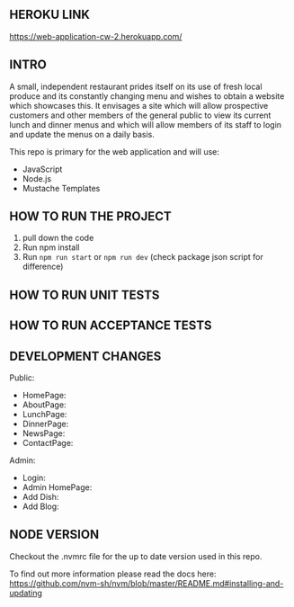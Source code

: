 ## HEROKU LINK
https://web-application-cw-2.herokuapp.com/ 


## INTRO

A small, independent restaurant prides itself on its use of fresh local produce and its constantly changing menu and wishes to obtain a website which showcases this. It envisages a site which will allow prospective customers and other members of the general public to view its current lunch and dinner menus and which will allow members of its staff to login and update the menus on a daily basis. 

This repo is primary for the web application and will use:

- JavaScript
- Node.js
- Mustache Templates

## HOW TO RUN THE PROJECT

1. pull down the code
2. Run npm install
3. Run `npm run start` or `npm run dev` (check package json script for difference)

## HOW TO RUN UNIT TESTS

## HOW TO RUN ACCEPTANCE TESTS

## DEVELOPMENT CHANGES

Public: 

- HomePage:
- AboutPage:
- LunchPage:
- DinnerPage:
- NewsPage:
- ContactPage:

Admin:

- Login:
- Admin HomePage:
- Add Dish:
- Add Blog:

## NODE VERSION
Checkout the .nvmrc file for the up to date version used in this repo.

To find out more information please read the docs here:
https://github.com/nvm-sh/nvm/blob/master/README.md#installing-and-updating 